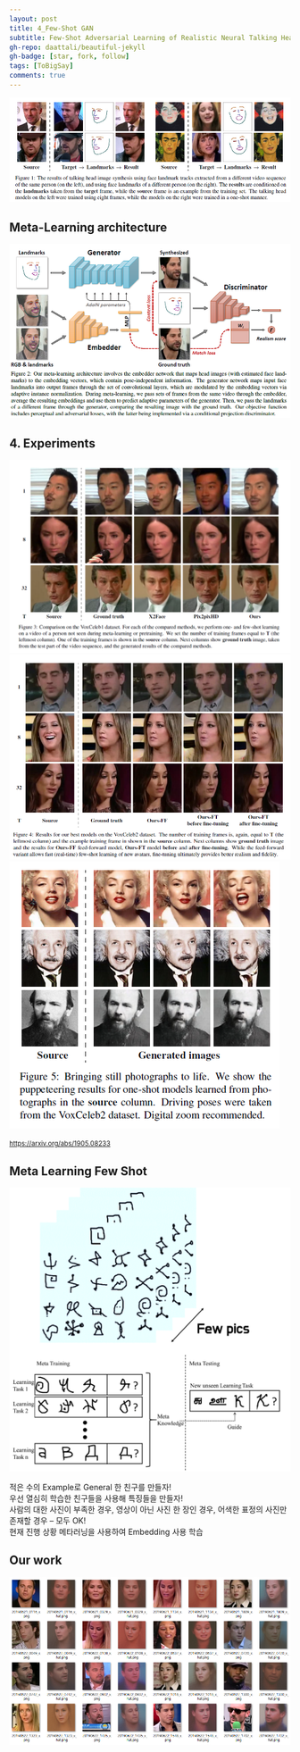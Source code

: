 ```yaml
---
layout: post
title: 4_Few-Shot GAN
subtitle: Few-Shot Adversarial Learning of Realistic Neural Talking Head Models
gh-repo: daattali/beautiful-jekyll
gh-badge: [star, fork, follow]
tags: [ToBigSay]
comments: true
---
```



![few_1](/img/few1.png)    


## Meta-Learning architecture    
![few_2](/img/few2.png)    


## 4. Experiments
![few_3](/img/few3.png)    
![few_4](/img/few4.png)    
![few_5](/img/few5.png)    


  

<small> https://arxiv.org/abs/1905.08233 </small>

## Meta Learning Few Shot
![few_6](/img/few_ex.png)      

적은 수의 Example로 General 한 친구를 만들자!    
우선 열심히 학습한 친구들을 사용해 특징들을 만들자!    
사람의 대한 사진이 부족한 경우,  영상이 아닌 사진 한 장인 경우, 어색한 표정의 사진만 존재할 경우 – 모두 OK!    
현재 진행 상황 메타러닝을 사용하여 Embedding 사용 학습    


## Our work
![few_7](/img/4epoch.png)    



